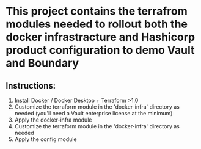 # This project contains the terrafrom modules needed to rollout both the docker infrastracture and Hashicorp product configuration to demo Vault and Boundary
## Instructions:

  1. Install Docker / Docker Desktop + Terraform >1.0
  2. Customize the terraform module in the 'docker-infra' directory as needed (you'll need a Vault enterprise license at the minimum)
  3. Apply the docker-infra module
  4. Customize the terraform module in the 'docker-infra' directory as needed
  5. Apply the config module